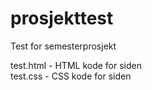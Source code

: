 prosjekttest
============

Test for semesterprosjekt


test.html - HTML kode for siden<br>
test.css - CSS kode for siden
